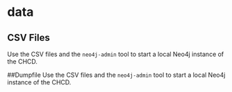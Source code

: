 # data

## CSV Files
Use the CSV files and the `neo4j-admin` tool to start a local Neo4j instance of the CHCD.

##Dumpfile
Use the CSV files and the `neo4j-admin` tool to start a local Neo4j instance of the CHCD.
